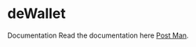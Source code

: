 # deWallet
Documentation
Read the documentation here [Post Man](https://documenter.getpostman.com/view/25344087/2s935kQRsw).
